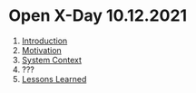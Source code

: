 # Open X-Day 10.12.2021

1. [Introduction](introduction.md)
2. [Motivation](motivation.md)
3. [System Context](../arc42/03-System%20Scope%20and%20Context/03_system_scope_and_context.md)
4. ???
5. [Lessons Learned](lessons-learned.md)
